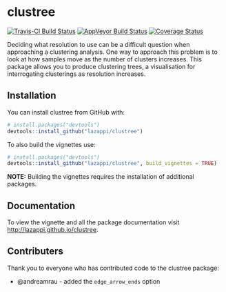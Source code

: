 # clustree

[![Travis-CI Build Status](https://travis-ci.org/lazappi/clustree.svg?branch=master)](https://travis-ci.org/lazappi/clustree)
[![AppVeyor Build Status](https://ci.appveyor.com/api/projects/status/github/lazappi/clustree?branch=master&svg=true)](https://ci.appveyor.com/project/lazappi/clustree)
[![Coverage Status](https://img.shields.io/codecov/c/github/lazappi/clustree/master.svg)](https://codecov.io/github/lazappi/clustree?branch=master)

Deciding what resolution to use can be a difficult question when approaching a
clustering analysis. One way to approach this problem is to look at how samples
move as the number of clusters increases. This package allows you to produce
clustering trees, a visualisation for interrogating
clusterings as resolution increases.

## Installation

You can install clustree from GitHub with:

``` r
# install.packages("devtools")
devtools::install_github("lazappi/clustree")
```

To also build the vignettes use:

``` r
# install.packages("devtools")
devtools::install_github("lazappi/clustree", build_vignettes = TRUE)
```

**NOTE:** Building the vignettes requires the installation of additional
packages.

## Documentation

To view the vignette and all the package documentation visit 
http://lazappi.github.io/clustree.

## Contributers

Thank you to everyone who has contributed code to the clustree package:

* @andreamrau - added the `edge_arrow_ends` option
